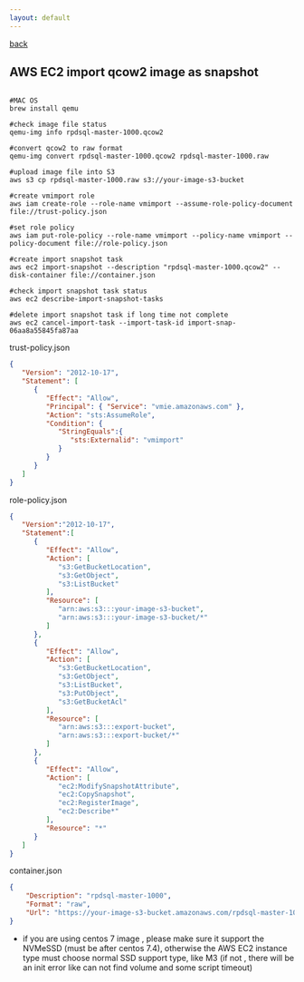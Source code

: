 ```yaml
---
layout: default
---
```


[back](./)

## AWS EC2 import qcow2 image as snapshot

```shell

#MAC OS
brew install qemu

#check image file status
qemu-img info rpdsql-master-1000.qcow2

#convert qcow2 to raw format
qemu-img convert rpdsql-master-1000.qcow2 rpdsql-master-1000.raw 

#upload image file into S3
aws s3 cp rpdsql-master-1000.raw s3://your-image-s3-bucket

#create vmimport role
aws iam create-role --role-name vmimport --assume-role-policy-document file://trust-policy.json

#set role policy
aws iam put-role-policy --role-name vmimport --policy-name vmimport --policy-document file://role-policy.json

#create import snapshot task
aws ec2 import-snapshot --description "rpdsql-master-1000.qcow2" --disk-container file://container.json

#check import snapshot task status
aws ec2 describe-import-snapshot-tasks

#delete import snapshot task if long time not complete
aws ec2 cancel-import-task --import-task-id import-snap-06aa8a55845fa87aa

```

trust-policy.json
```json
{
   "Version": "2012-10-17",
   "Statement": [
      {
         "Effect": "Allow",
         "Principal": { "Service": "vmie.amazonaws.com" },
         "Action": "sts:AssumeRole",
         "Condition": {
            "StringEquals":{
               "sts:Externalid": "vmimport"
            }
         }
      }
   ]
}
```

role-policy.json
```json
{
   "Version":"2012-10-17",
   "Statement":[
      {
         "Effect": "Allow",
         "Action": [
            "s3:GetBucketLocation",
            "s3:GetObject",
            "s3:ListBucket" 
         ],
         "Resource": [
            "arn:aws:s3:::your-image-s3-bucket",
            "arn:aws:s3:::your-image-s3-bucket/*"
         ]
      },
      {
         "Effect": "Allow",
         "Action": [
            "s3:GetBucketLocation",
            "s3:GetObject",
            "s3:ListBucket",
            "s3:PutObject",
            "s3:GetBucketAcl"
         ],
         "Resource": [
            "arn:aws:s3:::export-bucket",
            "arn:aws:s3:::export-bucket/*"
         ]
      },
      {
         "Effect": "Allow",
         "Action": [
            "ec2:ModifySnapshotAttribute",
            "ec2:CopySnapshot",
            "ec2:RegisterImage",
            "ec2:Describe*"
         ],
         "Resource": "*"
      }
   ]
}
```

container.json
```json
{
    "Description": "rpdsql-master-1000",
    "Format": "raw",
    "Url": "https://your-image-s3-bucket.amazonaws.com/rpdsql-master-1000.raw"
}
```

* if you are using centos 7 image , please make sure it support the NVMeSSD (must be after centos 7.4), otherwise the AWS EC2 instance type must choose normal SSD support type, like M3 (if not , there will be an init error like can not find volume and some script timeout)


